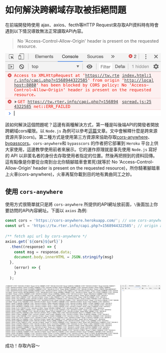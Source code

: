 # 如何解決跨網域存取被拒絕問題
在前端開發時使用 ajax、axios、fecth等HTTP Request來存取API資料時有時會遇到以下情況導致無法正常讀取API內容。

>No 'Access-Control-Allow-Origin' header is present on the requested resource.

![](./Screenshot/img20190921-1.png)

該如何解決這個問題呢？這邊有兩種解決方式，第一種是叫後端API的開發者開放跨網域cors權限。以 `Node.js` 為例可以參考[這篇](https://andy6804tw.github.io/2017/12/27/middleware-tutorial/#%E8%B7%A8%E4%BE%86%E6%BA%90%E8%B3%87%E6%BA%90%E5%85%B1%E4%BA%AB-cors)文章。文中會解釋什麼是跨來源資源共享(cors)。第二種方式是使用第三方資源來協助存取[cors-anywhere](https://github.com/Rob--W/cors-anywhere/)、[bypasscors](bypasscors)。`cors-anywhere`和 `bypasscors` 的作者把它部署到 `Heroku` 平台上供大家使用，這邊教學使用前者來展示。它的運作原理就是事先使用 `Node.js` 寫好的 API 以非匿名者的身份去存取使用者指定的位置。然後再把撈到的資料回傳。這有點像是你要從台南到台北你騎腳踏車會累死(就等於 No 'Access-Control-Allow-Origin' header is present on the requested resource)，所你騎著腳踏車上火車(cors-anywhere)，火車再幫你載到目的地有異曲同工之妙。

## 使用 `cors-anywhere`
使用方式很簡單就只是將 `cors-anywhere` 所提供的API網址放前面，`\`後面加上你要訪問的API內容網址。下面以 `axios` 為例:

```js
const cors = 'https://cors-anywhere.herokuapp.com/'; // use cors-anywhere to fetch api data
const url = 'https://tw.rter.info/capi.php?=1568944322585'; // origin api url

/** fetch api url by cors-anywhere */
axios.get(`${cors}${url}`)
  .then((response) => {
    const msg = response.data;
    document.body.innerHTML = JSON.stringify(msg)
  },
    (error) => {
    }
  );
```


![](./Screenshot/img20190921-2.png)

成功！存取內容～
